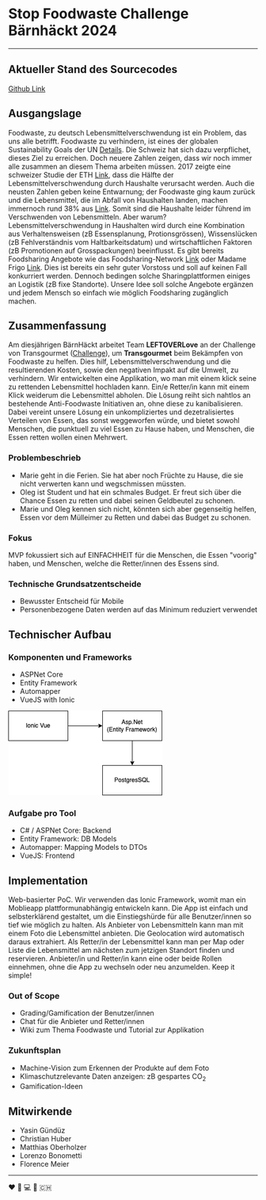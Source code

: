 # Stop Foodwaste Challenge Bärnhäckt 2024

___

## Aktueller Stand des Sourcecodes

[Github Link](https://github.com/Poisonlocket/Bernhackt_LEFTOVERLove "link to github repo")

## Ausgangslage

Foodwaste, zu deutsch Lebensmittelverschwendung ist ein Problem, das uns alle betrifft. Foodwaste zu verhindern, ist eines der globalen Sustainability Goals der UN [Details](https://sdgs.un.org/topics/sustainable-consumption-and-production "sustainability goals"). Die Schweiz hat sich dazu verpflichet, dieses Ziel zu erreichen. Doch neuere Zahlen zeigen, dass wir noch immer alle zusammen an diesem Thema arbeiten müssen. 2017 zeigte eine schweizer Studie der ETH [Link](https://www.swissinfo.ch/eng/society/stop-the-rot-_survey-reveals-full-impact-of-swiss-food-waste/45324664 "food waste study 2017"), dass die Hälfte der Lebensmittelverschwendung durch Haushalte verursacht werden. Auch die neusten Zahlen geben keine Entwarnung; der Foodwaste ging kaum zurück und die Lebensmittel, die im Abfall von Haushalten landen, machen immernoch rund 38% aus [Link](https://www.bafu.admin.ch/bafu/de/home/themen/abfall/abfallwegweiser-a-z/biogene-abfaelle/abfallarten/lebensmittelabfaelle.html "link zahlen 2024"). Somit sind die Haushalte leider führend im Verschwenden von Lebensmitteln. Aber warum? Lebensmittelverschwendung in Haushalten wird durch eine Kombination aus Verhaltensweisen (zB Essensplanung, Protionsgrössen), Wissenslücken (zB Fehlverständnis vom Haltbarkeitsdatum) und wirtschaftlichen Faktoren (zB Promotionen auf Grosspackungen) beeinflusst. Es gibt bereits Foodsharing Angebote wie das Foodsharing-Network [Link](https://foodsharing.network/ "foodsharing network") oder Madame Frigo [Link](https://www.madamefrigo.ch/de/ "Madame Frigo"). Dies ist bereits ein sehr guter Vorstoss und soll auf keinen Fall konkurriert werden. Dennoch bedingen solche Sharingplattformen einiges an Logistik (zB fixe Standorte). Unsere Idee soll solche Angebote ergänzen und jedem Mensch so einfach wie möglich Foodsharing zugänglich machen.

## Zusammenfassung

Am diesjährigen BärnHäckt arbeitet Team **LEFTOVERLove** an der Challenge von Transgourmet ([Challenge](https://www.bernhackt.ch/challenges/2024-stopfoodwaste "challenge  dscription")), um **Transgourmet** beim Bekämpfen von Foodwaste zu helfen. Dies hilf, Lebensmittelverschwendung und die resultierenden Kosten, sowie den negativen Impakt auf die Umwelt, zu verhindern. Wir entwickelten eine Applikation, wo man mit einem klick seine zu rettenden Lebensmittel hochladen kann. Ein/e Retter/in kann mit einem Klick weiderum die Lebensmittel abholen. Die Lösung reiht sich nahtlos an bestehende Anti-Foodwaste Initiativen an, ohne diese zu kanibalisieren. Dabei vereint unsere Lösung ein unkompliziertes und dezetralisiertes Verteilen von Essen, das sonst weggeworfen würde, und bietet sowohl Menschen, die punktuell zu viel Essen zu Hause haben, und Menschen, die Essen retten wollen einen Mehrwert.

### Problembeschrieb

* Marie geht in die Ferien. Sie hat aber noch Früchte zu Hause, die sie nicht verwerten kann und wegschmissen müssten.
* Oleg ist Student und hat ein schmales Budget. Er freut sich über die Chance Essen zu retten und dabei seinen Geldbeutel zu schonen.
* Marie und Oleg kennen sich nicht, könnten sich aber gegenseitig helfen, Essen vor dem Mülleimer zu Retten und dabei das Budget zu schonen.

### Fokus

MVP fokussiert sich auf EINFACHHEIT für die Menschen, die Essen "voorig" haben, und Menschen, welche die Retter/innen des Essens sind.

### Technische Grundsatzentscheide

* Bewusster Entscheid für Mobile
* Personenbezogene Daten werden auf das Minimum reduziert verwendet

## Technischer Aufbau

### Komponenten und Frameworks

- ASPNet Core
- Entity Framework
- Automapper
- VueJS with Ionic

<img src="project_images/Architecture.png" alt="Architecture">

### Aufgabe pro Tool

* C# / ASPNet Core: Backend
* Entity Framework: DB Models
* Automapper: Mapping Models to DTOs
* VueJS: Frontend

## Implementation

Web-basierter PoC. Wir verwenden das Ionic Framework, womit man ein Moblieapp plattformunabhängig entwickeln kann. Die App ist einfach und selbsterklärend gestaltet, um die Einstiegshürde für alle Benutzer/innen so tief wie möglich zu halten. Als Anbieter von Lebensmitteln kann man mit einem Foto die Lebensmittel anbieten. Die Geolocation wird automatisch daraus extrahiert. Als Retter/in der Lebensmittel kann man per Map oder Liste die Lebensmittel am nächsten zum jetzigen Standort finden und reservieren. Anbieter/in und Retter/in kann eine oder beide Rollen einnehmen, ohne die App zu wechseln oder neu anzumelden. Keep it simple!

### Out of Scope

* Grading/Gamification der Benutzer/innen
* Chat für die Anbieter und Retter/innen
* Wiki zum Thema Foodwaste und Tutorial zur Applikation

### Zukunftsplan

* Machine-Vision zum Erkennen der Produkte auf dem Foto
* Klimaschutzrelevante Daten anzeigen: zB gespartes CO<sub>2
* Gamification-Ideen

## Mitwirkende

- Yasin Gündüz
- Christian Huber
- Matthias Oberholzer
- Lorenzo Bonometti
- Florence Meier

___

:heart: :banana: :computer: :bear: :switzerland: